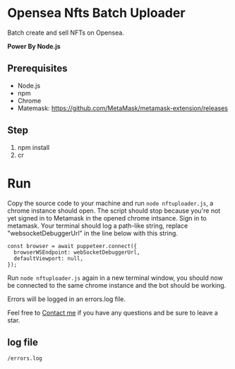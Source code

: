 # Opensea Nfts Batch Uploader

Batch create and sell NFTs on Opensea.

**Power By Node.js**

## Prerequisites

- Node.js
- npm
- Chrome
- Matemask: https://github.com/MetaMask/metamask-extension/releases

## Step

1. npm install
2. cr

# Run

Copy the source code to your machine and run `node nftuploader.js`, a chrome instance should open.
The script should stop because you're not yet signed in to Metamask in the opened chrome intsance. Sign in to metamask.
Your terminal should log a path-like string, replace "websocketDebuggerUrl" in the line below with this string.

```node
const browser = await puppeteer.connect({
  browserWSEndpoint: webSocketDebuggerUrl,
  defaultViewport: null,
});
```

Run `node nftuploader.js` again in a new terminal window, you should now be connected to the same chrome instance and the bot should be working.

Errors will be logged in an errors.log file.

Feel free to [Contact me](mailto:ishola.freelance@gmail.com) if you have any questions and be sure to leave a star.

## log file

`/errors.log`
